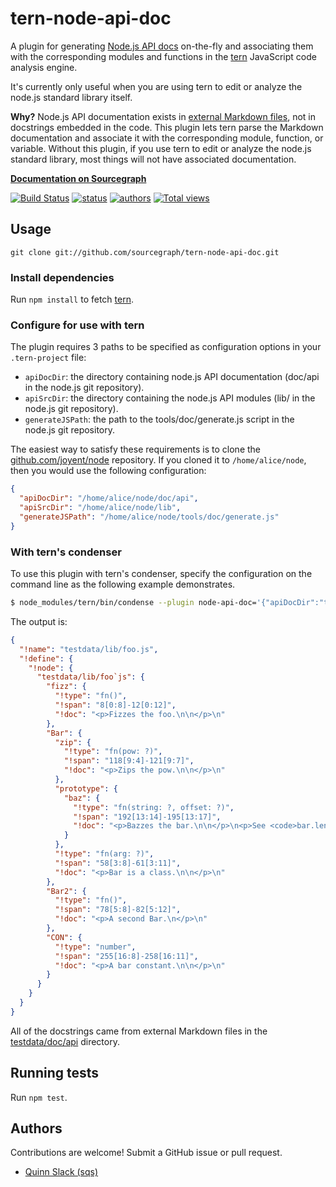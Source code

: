 # tern-node-api-doc

A plugin for generating [Node.js API docs](http://nodejs.org/api) on-the-fly and
associating them with the corresponding modules and functions in the
[tern](http://ternjs.net) JavaScript code analysis engine.

It's currently only useful when you are using tern to edit or analyze the
node.js standard library itself.

**Why?** Node.js API documentation exists in [external Markdown
files](https://github.com/joyent/node/blob/master/tools/doc/README.md), not in
docstrings embedded in the code. This plugin lets tern parse the Markdown
documentation and associate it with the corresponding module, function, or
variable. Without this plugin, if you use tern to edit or analyze the node.js
standard library, most things will not have associated documentation.

**[Documentation on Sourcegraph](https://sourcegraph.com/github.com/sourcegraph/tern-node-api-doc)**

[![Build Status](https://travis-ci.org/sourcegraph/tern-node-api-doc.png?branch=master)](https://travis-ci.org/sourcegraph/tern-node-api-doc)
[![status](https://sourcegraph.com/api/repos/github.com/sourcegraph/tern-node-api-doc/badges/status.png)](https://sourcegraph.com/github.com/sourcegraph/tern-node-api-doc)
[![authors](https://sourcegraph.com/api/repos/github.com/sourcegraph/tern-node-api-doc/badges/authors.png)](https://sourcegraph.com/github.com/sourcegraph/tern-node-api-doc)
[![Total views](https://sourcegraph.com/api/repos/github.com/sourcegraph/tern-node-api-doc/counters/views.png)](https://sourcegraph.com/github.com/sourcegraph/tern-node-api-doc)


## Usage

`git clone git://github.com/sourcegraph/tern-node-api-doc.git`

### Install dependencies

Run `npm install` to fetch [tern](http://ternjs.net).


### Configure for use with tern

The plugin requires 3 paths to be specified as configuration options in your `.tern-project` file:

* `apiDocDir`: the directory containing node.js API documentation (doc/api in the node.js git repository).
* `apiSrcDir`: the directory containing the node.js API modules (lib/ in the node.js git repository).
* `generateJSPath`: the path to the tools/doc/generate.js script in the node.js git repository.

The easiest way to satisfy these requirements is to clone the [github.com/joyent/node](https://github.com/joyent/node) repository. If you cloned it to `/home/alice/node`, then you would use the following configuration:

```json
{
  "apiDocDir": "/home/alice/node/doc/api",
  "apiSrcDir": "/home/alice/node/lib",
  "generateJSPath": "/home/alice/node/tools/doc/generate.js"
}
```


### With tern's condenser

To use this plugin with tern's condenser, specify the configuration on the command line as the following example demonstrates.

```bash
$ node_modules/tern/bin/condense --plugin node-api-doc='{"apiDocDir":"testdata/doc/api","apiSrcDir":"testdata/lib","generateJSPath":"testdata/tools/doc/generate.js"}' --plugin node --plugin doc_comment testdata/lib/foo.js
```

The output is:

```json
{
  "!name": "testdata/lib/foo.js",
  "!define": {
    "!node": {
      "testdata/lib/foo`js": {
        "fizz": {
          "!type": "fn()",
          "!span": "8[0:8]-12[0:12]",
          "!doc": "<p>Fizzes the foo.\n\n</p>\n"
        },
        "Bar": {
          "zip": {
            "!type": "fn(pow: ?)",
            "!span": "118[9:4]-121[9:7]",
            "!doc": "<p>Zips the pow.\n\n</p>\n"
          },
          "prototype": {
            "baz": {
              "!type": "fn(string: ?, offset: ?)",
              "!span": "192[13:14]-195[13:17]",
              "!doc": "<p>Bazzes the bar.\n\n</p>\n<p>See <code>bar.length</code> above.\n\n</p>\n"
            }
          },
          "!type": "fn(arg: ?)",
          "!span": "58[3:8]-61[3:11]",
          "!doc": "<p>Bar is a class.\n\n</p>\n"
        },
        "Bar2": {
          "!type": "fn()",
          "!span": "78[5:8]-82[5:12]",
          "!doc": "<p>A second Bar.\n</p>\n"
        },
        "CON": {
          "!type": "number",
          "!span": "255[16:8]-258[16:11]",
          "!doc": "<p>A bar constant.\n\n</p>\n"
        }
      }
    }
  }
}
```

All of the docstrings came from external Markdown files in the [testdata/doc/api](./testdata/doc/api) directory.


## Running tests

Run `npm test`.


## Authors

Contributions are welcome! Submit a GitHub issue or pull request.

* [Quinn Slack (sqs)](https://sourcegraph.com/sqs)
